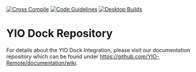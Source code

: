 [![Cross Compile](https://github.com/YIO-Remote/integration.dock/workflows/Cross%20Compile/badge.svg)](https://github.com/YIO-Remote/integration.dock/actions?query=workflow%3A%22Cross+Compile%22)
[![Code Guidelines](https://github.com/YIO-Remote/integration.dock/workflows/Code%20Guidelines/badge.svg)](https://github.com/YIO-Remote/integration.dock/actions?query=workflow%3A%22Code+Guidelines%22)
[![Desktop Builds](https://github.com/YIO-Remote/integration.dock/workflows/QMake%20Build%20Matrix/badge.svg)](https://github.com/YIO-Remote/integration.dock/actions?query=workflow%3A%22QMake+Build+Matrix%22)

# YIO Dock Repository

For details about the YIO Dock Integration, please visit our documentation repository which can be found under
<https://github.com/YIO-Remote/documentation/wiki>.
